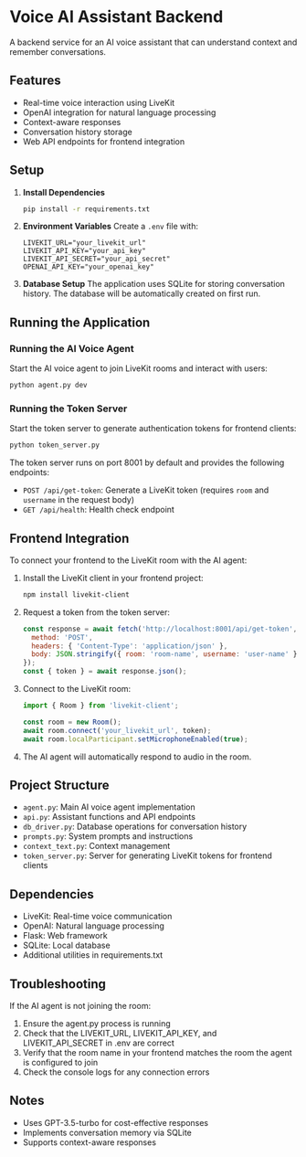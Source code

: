# Voice AI Assistant Backend

A backend service for an AI voice assistant that can understand context and remember conversations.

## Features

- Real-time voice interaction using LiveKit
- OpenAI integration for natural language processing
- Context-aware responses
- Conversation history storage
- Web API endpoints for frontend integration

## Setup

1. **Install Dependencies**
   ```bash
   pip install -r requirements.txt
   ```

2. **Environment Variables**
   Create a `.env` file with:
   ```
   LIVEKIT_URL="your_livekit_url"
   LIVEKIT_API_KEY="your_api_key"
   LIVEKIT_API_SECRET="your_api_secret"
   OPENAI_API_KEY="your_openai_key"
   ```

3. **Database Setup**
   The application uses SQLite for storing conversation history. The database will be automatically created on first run.

## Running the Application

### Running the AI Voice Agent

Start the AI voice agent to join LiveKit rooms and interact with users:

```bash
python agent.py dev
```

### Running the Token Server

Start the token server to generate authentication tokens for frontend clients:

```bash
python token_server.py
```

The token server runs on port 8001 by default and provides the following endpoints:
- `POST /api/get-token`: Generate a LiveKit token (requires `room` and `username` in the request body)
- `GET /api/health`: Health check endpoint

## Frontend Integration

To connect your frontend to the LiveKit room with the AI agent:

1. Install the LiveKit client in your frontend project:
   ```bash
   npm install livekit-client
   ```

2. Request a token from the token server:
   ```javascript
   const response = await fetch('http://localhost:8001/api/get-token', {
     method: 'POST',
     headers: { 'Content-Type': 'application/json' },
     body: JSON.stringify({ room: 'room-name', username: 'user-name' })
   });
   const { token } = await response.json();
   ```

3. Connect to the LiveKit room:
   ```javascript
   import { Room } from 'livekit-client';

   const room = new Room();
   await room.connect('your_livekit_url', token);
   await room.localParticipant.setMicrophoneEnabled(true);
   ```

4. The AI agent will automatically respond to audio in the room.

## Project Structure

- `agent.py`: Main AI voice agent implementation
- `api.py`: Assistant functions and API endpoints
- `db_driver.py`: Database operations for conversation history
- `prompts.py`: System prompts and instructions
- `context_text.py`: Context management
- `token_server.py`: Server for generating LiveKit tokens for frontend clients

## Dependencies

- LiveKit: Real-time voice communication
- OpenAI: Natural language processing
- Flask: Web framework
- SQLite: Local database
- Additional utilities in requirements.txt

## Troubleshooting

If the AI agent is not joining the room:
1. Ensure the agent.py process is running
2. Check that the LIVEKIT_URL, LIVEKIT_API_KEY, and LIVEKIT_API_SECRET in .env are correct
3. Verify that the room name in your frontend matches the room the agent is configured to join
4. Check the console logs for any connection errors

## Notes

- Uses GPT-3.5-turbo for cost-effective responses
- Implements conversation memory via SQLite
- Supports context-aware responses 
